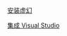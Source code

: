 [安装虚幻](https://docs.unrealengine.com/4.27/zh-CN/Basics/InstallingUnrealEngine/)

[集成 Visual Studio](https://docs.unrealengine.com/4.27/zh-CN/ProductionPipelines/DevelopmentSetup/VisualStudioSetup/)

